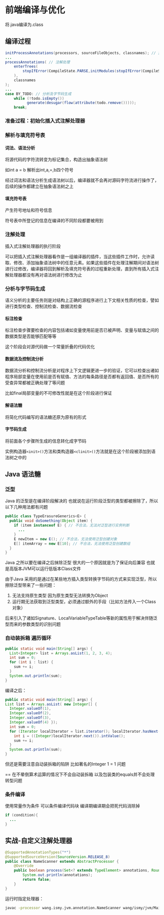# 前端编译与优化

将.java编译为.class

## 编译过程

```java
initProcessAnnotations(processors, sourceFileObjects, classnames); // 插入注解处理器
...
processAnnotations( // 注解处理
    enterTrees(
        stopIfError(CompileState.PARSE,initModules(stopIfError(CompileState.PARSE, parseFiles(sourceFileObjects))))
    ),
    classnames
);
...
case BY_TODO: // 分析及字节码生成
    while (!todo.isEmpty())
          generate(desugar(flow(attribute(todo.remove()))));
    break;
```

### 准备过程：初始化插入式注解处理器

### 解析与填充符号表

#### 词法、语法分析

将源代码的字符流转变为标记集合，构造出抽象语法树

如int a = b 解析出int,a,=,b四个符号

经过词法和语法分析生成语法树以后，编译器就不会再对源码字符流进行操作了，后续的操作都建立在抽象语法树之上

#### 填充符号表

产生符号地址和符号信息

符号表中所登记的信息在编译的不同阶段都要被用到

### 注解处理

插入式注解处理器的执行阶段

可以把插入式注解处理器看作是一组编译器的插件，当这些插件工作时，允许读取、修改、添加抽象语法树中的任意元素。如果这些插件在处理注解期间对语法树进行过修改，编译器将回到解析及填充符号表的过程重新处理，直到所有插入式注解处理器都没有再对语法树进行修改为止

### 分析与字节码生成

语义分析的主要任务则是对结构上正确的源程序进行上下文相关性质的检查，譬如进行类型检查、控制流检查、数据流检查

#### 标注检查

标注检查步骤要检查的内容包括诸如变量使用前是否已被声明、变量与赋值之间的数据类型是否能够匹配等等

这个阶段会对源代码做一个常量折叠的代码优化

#### 数据流及控制流分析

数据流分析和控制流分析是对程序上下文逻辑更进一步的验证，它可以检查出诸如程序局部变量在使用前是否有赋值、方法的每条路径是否都有返回值、是否所有的受查异常都被正确处理了等问题

比如final局部变量的不可修改性就是在这个阶段进行保证

#### 解语法糖

将简化代码编写的语法糖还原为原有的形式

#### 字节码生成

将前面各个步骤所生成的信息转化成字节码

实例构造器`<init>()`方法和类构造器`<clinit>()`方法就是在这个阶段被添加到语法树之中的

## Java 语法糖

### 泛型

Java 的泛型是在编译阶段解决的 也就说在运行阶段泛型的类型都被擦除了，所以以下几种用法都有问题

```java
public class TypeErasureGenerics<E> {
  public void doSomething(Object item) {
    if (item instanceof E) { // 不合法，无法对泛型进行实例判断
      ...
    }
    E newItem = new E(); // 不合法，无法使用泛型创建对象
    E[] itemArray = new E[10]; // 不合法，无法使用泛型创建数组
  }
}
```

Java 之所以要在编译之后抹除泛型 很大的一个原因就是为了保证向后兼容 也就是高版本JVM可以运行低版本Class文件

由于Java 采用的是通过在某些地方插入类型转换字节码的方式来实现泛型，所以擦除泛型带来了一些问题：

1. 无法支持原生类型 因为原生类型无法转换为Object
2. 运行期无法获取到泛型类型，必须通过额外的手段（比如方法传入一个Class对象）

后来引入了诸如Signature、LocalVariableTypeTable等新的属性用于解决伴随泛型而来的参数类型的识别问题

### 自动装拆箱 遍历循环

```java
public static void main(String[] args) {
  List<Integer> list = Arrays.asList(1, 2, 3, 4);
  int sum = 0;
  for (int i : list) {
    sum += i;
  }
  System.out.println(sum);
}
```
编译之后：

```java
public static void main(String[] args) {
List list = Arrays.asList( new Integer[] {
  Integer.valueOf(1),
  Integer.valueOf(2),
  Integer.valueOf(3),
  Integer.valueOf(4) });
  int sum = 0;
  for (Iterator localIterator = list.iterator(); localIterator.hasNext(); ) {
    int i = ((Integer)localIterator.next()).intValue();
    sum += i;
  }
  System.out.println(sum);
}
```

但还是需要注意自动装拆箱的陷阱 比如著名的Integer 1 = 1 问题

== 在不晕倒算术运算的情况下不会自动装拆箱 以及包装类的equals并不会处理转型问题

### 条件编译

使用常量作为条件 可以条件编译代码块 编译期编译期会把死代码消除掉

```java
if (condition){
  ...
}
```

## 实战-自定义注解处理器

```java
@SupportedAnnotationTypes("*")
@SupportedSourceVersion(SourceVersion.RELEASE_8)
public class NameScanner extends AbstractProcessor {
    @Override
    public boolean process(Set<? extends TypeElement> annotations, RoundEnvironment roundEnv) {
        System.out.println(annotations);
        return false;
    }
}
```

运行时指定处理器：

```sh
javac -processor wang.ismy.jvm.annotation.NameScanner wang/ismy/jvm/Main.java
```

